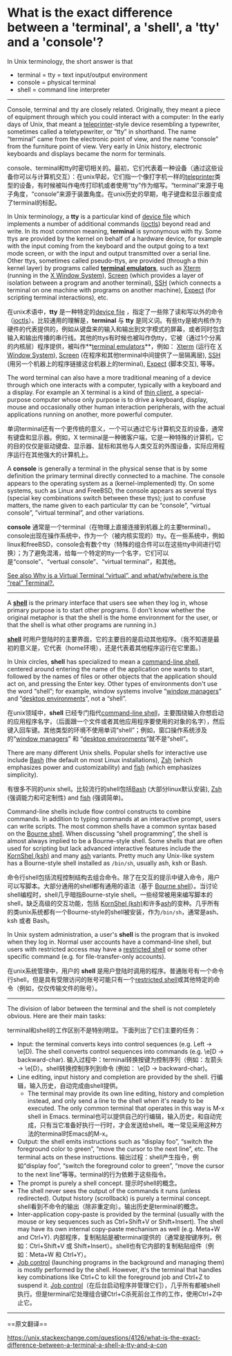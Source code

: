# What is the exact difference between a 'terminal', a 'shell', a 'tty' and a 'console'?

In Unix terminology, the short answer is that

- terminal = tty = text input/output environment
- console = physical terminal
- shell = command line interpreter

---

Console, terminal and tty are closely related. Originally, they meant a piece of equipment through which you could interact with a computer: In the early days of Unix, that meant a [teleprinter](https://en.wikipedia.org/wiki/Teleprinter)-style device resembling a typewriter, sometimes called a teletypewriter, or “tty” in shorthand. The name “terminal” came from the electronic point of view, and the name “console” from the furniture point of view. Very early in Unix history, electronic keyboards and displays became the norm for terminals.

console、terminal和tty时密切相关的。最初，它们代表着一种设备（通过这些设备你可以与计算机交互）：在unix早起，它们指一个像打字机一样的[teleprinter](https://en.wikipedia.org/wiki/Teleprinter)类型的设备，有时候被叫作电传打印机或者使用“tty”作为缩写。“terminal”来源于电子角度，“console”来源于装置角度。在unix历史的早期，电子键盘和显示器变成了terminal的标配。

In Unix terminology, a **tty** is a particular kind of [device file](https://en.wikipedia.org/wiki/Device_file) which implements a number of additional commands ([ioctls](https://en.wikipedia.org/wiki/Ioctl#Terminals)) beyond read and write. In its most common meaning, **terminal** is synonymous with tty. Some ttys are provided by the kernel on behalf of a hardware device, for example with the input coming from the keyboard and the output going to a text mode screen, or with the input and output transmitted over a serial line. Other ttys, sometimes called pseudo-ttys, are provided (through a thin kernel layer) by programs called **[terminal emulators](https://en.wikipedia.org/wiki/Terminal_emulator)**, such as [Xterm](https://en.wikipedia.org/wiki/Xterm) (running in the [X Window System](https://en.wikipedia.org/wiki/X_Window_System)), [Screen](https://en.wikipedia.org/wiki/GNU_Screen) (which provides a layer of isolation between a program and another terminal), [SSH](https://en.wikipedia.org/wiki/Secure_Shell) (which connects a terminal on one machine with programs on another machine), [Expect](https://en.wikipedia.org/wiki/Expect) (for scripting terminal interactions), etc.

在unix术语中，**tty** 是一种特定的[device file](https://en.wikipedia.org/wiki/Device_file) ，指定了一些除了读和写以外的命令（[ioctls](https://en.wikipedia.org/wiki/Ioctl#Terminals)）。比较通用的理解是，**terminal** 与 **tty** 是同义词。有些tty是被内核作为硬件的代表提供的，例如从键盘来的输入和输出到文字模式的屏幕，或者同时包含输入和输出传播的串行线。其他的ttys有时候也被叫作伪tty，它被（通过1个分离的内核层）程序提供，被叫作**[terminal emulators](https://en.wikipedia.org/wiki/Terminal_emulator)**，例如： [Xterm](https://en.wikipedia.org/wiki/Xterm) (运行在 [X Window System](https://en.wikipedia.org/wiki/X_Window_System)), [Screen](https://en.wikipedia.org/wiki/GNU_Screen) (在程序和其他terminal中间提供了一层隔离层), [SSH](https://en.wikipedia.org/wiki/Secure_Shell) (用另一个机器上的程序链接这台机器上的terminal), [Expect](https://en.wikipedia.org/wiki/Expect) (脚本交互), 等等。

The word terminal can also have a more traditional meaning of a device through which one interacts with a computer, typically with a keyboard and a display. For example an X terminal is a kind of [thin client](https://en.wikipedia.org/wiki/Thin_client), a special-purpose computer whose only purpose is to drive a keyboard, display, mouse and occasionally other human interaction peripherals, with the actual applications running on another, more powerful computer.

单词terminal还有一个更传统的意义，一个可以通过它与计算机交互的设备，通常有键盘和显示器。例如，X terminal是一种微客户端，它是一种特殊的计算机，它的目的仅仅是驱动键盘、显示器、鼠标和其他与人类交互的外围设备，实际应用程序运行在其他强大的计算机上。

A **console** is generally a terminal in the physical sense that is by some definition the primary terminal directly connected to a machine. The console appears to the operating system as a (kernel-implemented) tty. On some systems, such as Linux and FreeBSD, the console appears as several ttys (special key combinations switch between these ttys); just to confuse matters, the name given to each particular tty can be “console”, ”virtual console”, ”virtual terminal”, and other variations.

**console** 通常是一个terminal（在物理上直接连接到机器上的主要terminal）。console出现在操作系统中，作为一个（被内核实现的）tty。在一些系统中，例如linux和freeBSD，console会有数个tty（特殊的组合件可以在这些tty中间进行切换）；为了避免混淆，给每一个特定的tty一个名字，它们可以是“console”、“vertual console”、“virtual terminal”，和其他。

[See also Why is a Virtual Terminal “virtual”, and what/why/where is the “real” Terminal?.](https://askubuntu.com/q/14284/1059?_gl=1*txurvd*_ga*MTMzOTQ1NjI3LjE3MTIzNjk4MzI.*_ga_S812YQPLT2*MTcxMjM3MjQwMi4yLjAuMTcxMjM3MjQwMi4wLjAuMA..)

---

A **[shell](https://en.wikipedia.org/wiki/Shell_%28computing%29)** is the primary interface that users see when they log in, whose primary purpose is to start other programs. (I don't know whether the original metaphor is that the shell is the home environment for the user, or that the shell is what other programs are running in.)

**[shell](https://en.wikipedia.org/wiki/Shell_%28computing%29)** 时用户登陆时的主要界面，它的主要目的是启动其他程序。（我不知道是最初的意义是，它代表（home环境），还是代表着其他程序运行在它里面。）

In Unix circles, **shell** has specialized to mean a [command-line shell](https://en.wikipedia.org/wiki/Shell_%28computing%29#Command-line_shells), centered around entering the name of the application one wants to start, followed by the names of files or other objects that the application should act on, and pressing the Enter key. Other types of environments don't use the word “shell”; for example, window systems involve “[window managers](https://en.wikipedia.org/wiki/Window_manager)” and “[desktop environments](https://en.wikipedia.org/wiki/Desktop_environment)”, not a “shell”.

在unix领域中，**shell** 已经专门指代[command-line shell](https://en.wikipedia.org/wiki/Shell_%28computing%29#Command-line_shells)，主要围绕输入你想启动的应用程序名字，（后面跟一个文件或者其他应用程序要使用的对象的名字），然后键入回车键。其他类型的环境不使用单词“shell”；例如，窗口操作系统涉及的“[window managers](https://en.wikipedia.org/wiki/Window_manager)” 和 “[desktop environments](https://en.wikipedia.org/wiki/Desktop_environment)”就不是“shell”。

There are many different Unix shells. Popular shells for interactive use include [Bash](https://en.wikipedia.org/wiki/Bash_(Unix_shell)) (the default on most Linux installations), [Zsh](https://en.wikipedia.org/wiki/Z_shell) (which emphasizes power and customizability) and [fish](https://en.wikipedia.org/wiki/Fish_(Unix_shell)) (which emphasizes simplicity).

有很多不同的unix shell。比较流行的shell包括[Bash](https://en.wikipedia.org/wiki/Bash_(Unix_shell)) (大部分linux默认安装), [Zsh](https://en.wikipedia.org/wiki/Z_shell)  (强调能力和可定制性) and [fish](https://en.wikipedia.org/wiki/Fish_(Unix_shell)) (强调简单)。

Command-line shells include flow control constructs to combine commands. In addition to typing commands at an interactive prompt, users can write scripts. The most common shells have a common syntax based on the [Bourne shell](https://en.wikipedia.org/wiki/Bourne_shell). When discussing “shell programming”, the shell is almost always implied to be a Bourne-style shell. Some shells that are often used for scripting but lack advanced interactive features include the [KornShel (ksh)](https://en.wikipedia.org/wiki/KornShell) and many [ash](https://en.wikipedia.org/wiki/Almquist_shell) variants. Pretty much any Unix-like system has a Bourne-style shell installed as `/bin/sh`, usually ash, ksh or Bash.

命令行shell包括流程控制结构去组合命令。除了在交互的提示中键入命令，用户可以写脚本。大部分通用的shell都有通用的语法（基于 [Bourne shell](https://en.wikipedia.org/wiki/Bourne_shell)）。当讨论shell编程时，shell几乎暗指Bourne-style shell。一些经常被用来编写脚本的shell，缺乏高级的交互功能，包括 [KornShel (ksh)](https://en.wikipedia.org/wiki/KornShell)和许多[ash](https://en.wikipedia.org/wiki/Almquist_shell)的变种。几乎所有的类unix系统都有一个Bourne-style的shell被安装，作为`/bin/sh`，通常是ash、 ksh 或者 Bash。

In Unix system administration, a user's **shell** is the program that is invoked when they log in. Normal user accounts have a command-line shell, but users with restricted access may have a [restricted shell](https://en.wikipedia.org/wiki/Restricted_shell) or some other specific command (e.g. for file-transfer-only accounts).

在unix系统管理中，用户的 **shell** 是用户登陆时调用的程序。普通账号有一个命令行shell，但是具有受限访问的账号可能只有一个[restricted shell](https://en.wikipedia.org/wiki/Restricted_shell)或其他特定的命令（例如，仅仅传输文件的账号）。

---

The division of labor between the terminal and the shell is not completely obvious. Here are their main tasks:

terminal和shell的工作区别不是特别明显。下面列出了它们主要的任务：

- Input: the terminal converts keys into control sequences (e.g. Left → \e[D). The shell converts control sequences into commands (e.g. \e[D → backward-char).
    输入过程中：terminal转换按键为控制序列（例如：左箭头 → \e[D）。shell转换控制序列到命令 (例如： \e[D → backward-char)。
- Line editing, input history and completion are provided by the shell.
    行编辑，输入历史，自动完成由shell提供。
  - The terminal may provide its own line editing, history and completion instead, and only send a line to the shell when it's ready to be executed. The only common terminal that operates in this way is M-x shell in Emacs.
    terminal也可以提供自己的行编辑，输入历史，和自动完成，只有当它准备好执行一行时，才会发送给shell。唯一常见采用这种方法的terminal时Emacs的M-x。
- Output: the shell emits instructions such as “display foo”, “switch the foreground color to green”, “move the cursor to the next line”, etc. The terminal acts on these instructions.
    输出过程：shell产生指令，例如“display foo”, “switch the foreground color to green”, “move the cursor to the next line”等等。terminal的行为依赖于这些指令。
- The prompt is purely a shell concept.
    提示时shell的概念。
- The shell never sees the output of the commands it runs (unless redirected). Output history (scrollback) is purely a terminal concept.
    shell看到不命令的输出（除非重定向）。输出历史是terminal的概念。
- Inter-application copy-paste is provided by the terminal (usually with the mouse or key sequences such as Ctrl+Shift+V or Shift+Insert). The shell may have its own internal copy-paste mechanism as well (e.g. Meta+W and Ctrl+Y).
    内部程序，复制粘贴是被terminal提供的（通常是按键序列，例如：Ctrl+Shift+V 或 Shift+Insert）。shell也有它内部的复制粘贴组件（例如：Meta+W 和 Ctrl+Y）。
- [Job control](https://en.wikipedia.org/wiki/Job_control_(Unix)) (launching programs in the background and managing them) is mostly performed by the shell. However, it's the terminal that handles key combinations like Ctrl+C to kill the foreground job and Ctrl+Z to suspend it.
    [Job control](https://en.wikipedia.org/wiki/Job_control_(Unix))（在后台启动程序并管理它们），几乎所有都被shell执行。但是terminal它处理组合键Ctrl+C杀死前台工作的工作，使用Ctrl+Z中止它。

---

==原文翻译==

<https://unix.stackexchange.com/questions/4126/what-is-the-exact-difference-between-a-terminal-a-shell-a-tty-and-a-con>
